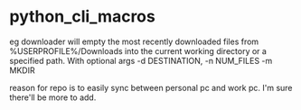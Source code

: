 # python_cli_macros

eg downloader will empty the most recently downloaded files from %USERPROFILE%/Downloads into the current working directory or a specified path. With optional args -d DESTINATION, -n NUM_FILES -m MKDIR

reason for repo is to easily sync between personal pc and work pc. I'm sure there'll be more to add.

